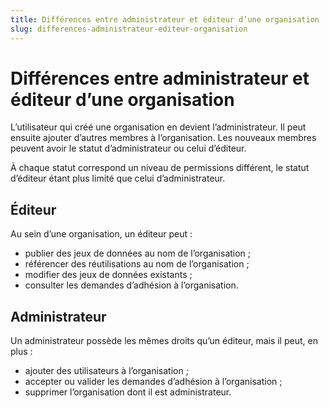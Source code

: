 ```yaml
---
title: Différences entre administrateur et éditeur d’une organisation
slug: differences-administrateur-editeur-organisation
---
```

# Différences entre administrateur et éditeur d’une organisation

L’utilisateur qui créé une organisation en devient l’administrateur. Il peut ensuite ajouter d’autres membres à l’organisation. Les nouveaux membres peuvent avoir le statut d’administrateur ou celui d’éditeur.

À chaque statut correspond un niveau de permissions différent, le statut d’éditeur étant plus limité que celui d’administrateur.

## Éditeur

Au sein d’une organisation, un éditeur peut :

* publier des jeux de données au nom de l’organisation ;
* référencer des réutilisations au nom de l’organisation ;
* modifier des jeux de données existants ;
* consulter les demandes d’adhésion à l’organisation.

## Administrateur

Un administrateur possède les mêmes droits qu’un éditeur, mais il peut, en plus :

* ajouter des utilisateurs à l’organisation ;
* accepter ou valider les demandes d’adhésion à l’organisation ;
* supprimer l’organisation dont il est administrateur.
